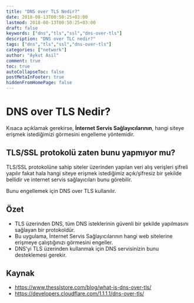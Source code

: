 ```yaml
---
title: "DNS over TLS Nedir?"
date: 2018-08-13T00:50:25+03:00
lastmod: 2018-08-13T00:50:25+03:00
draft: false
keywords: ["dns","tls","ssl","dns-over-tls"]
description: "DNS over TLC nedir?"
tags: ["dns","tls","ssl","dns-over-tls"]
categories: ["network"]
author: "Aykut Asil"
comment: true
toc: true
autoCollapseToc: false
postMetaInFooter: true
hiddenFromHomePage: false
---
```


# DNS over TLS Nedir?

Kısaca açıklamak gerekirse, **İnternet Servis Sağlayıcılarının**, hangi siteye erişmek istediğimizi görmesini engelleme yöntemidir.

## TLS/SSL protokolü zaten bunu yapmıyor mu?

TLS/SSL protokolüne sahip siteler üzerinden yapılan veri alış verişleri şifreli yapılır fakat hala hangi siteye erişmek istediğimiz açık/şifresiz bir şekilde bellidir ve internet servis sağlayıcıları bunu görebilir.

Bunu engellemek için DNS over TLS kullanılır.

## Özet 

- TLS üzerinden DNS, tüm DNS isteklerinin güvenli bir şekilde yapılmasını sağlayan bir protokoldür.
- Bu uygulama, İnternet Servis Sağlayıcılarının hangi web sitelerine erişmeye çalıştığınızı görmesini engeller. 
- DNS'yi TLS üzerinden kullanmak için DNS servisinizin bunu desteklemesi gerekir.

## Kaynak

- https://www.thesslstore.com/blog/what-is-dns-over-tls/
- https://developers.cloudflare.com/1.1.1.1/dns-over-tls/





